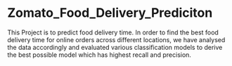 # Zomato_Food_Delivery_Prediciton
This Project is to predict food delivery time. In order to find the best food delivery time for online orders across different locations, we have analysed the data accordingly and evaluated various classification models to derive the best possible model which has highest recall and precision.
